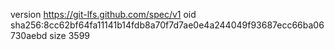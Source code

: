 version https://git-lfs.github.com/spec/v1
oid sha256:8cc62bf64fa11141b14fdb8a70f7d7ae0e4a244049f93687ecc66ba06730aebd
size 3599
